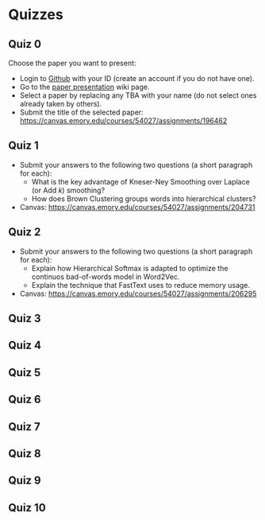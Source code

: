 Quizzes
=======

## Quiz 0

Choose the paper you want to present:

* Login to [Github](https://github.com) with your ID (create an account if you do not have one).
* Go to the [paper presentation](https://github.com/emory-courses/cs571/wiki/Paper-Presentation) wiki page.
* Select a paper by replacing any TBA with your name (do not select ones already taken by others).
* Submit the title of the selected paper: https://canvas.emory.edu/courses/54027/assignments/196462

## Quiz 1

* Submit your answers to the following two questions (a short paragraph for each):
  * What is the key advantage of Kneser-Ney Smoothing over Laplace (or Add _k_) smoothing?
  * How does Brown Clustering groups words into hierarchical clusters?
* Canvas: https://canvas.emory.edu/courses/54027/assignments/204731

## Quiz 2

* Submit your answers to the following two questions (a short paragraph for each):
  * Explain how Hierarchical Softmax is adapted to optimize the continuos bad-of-words model in Word2Vec. 
  * Explain the technique that FastText uses to reduce memory usage.
* Canvas: https://canvas.emory.edu/courses/54027/assignments/206295

## Quiz 3


## Quiz 4


## Quiz 5


## Quiz 6


## Quiz 7


## Quiz 8


## Quiz 9


## Quiz 10